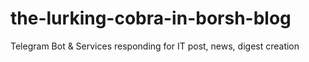 # the-lurking-cobra-in-borsh-blog
Telegram Bot &amp; Services responding for IT post, news, digest creation
